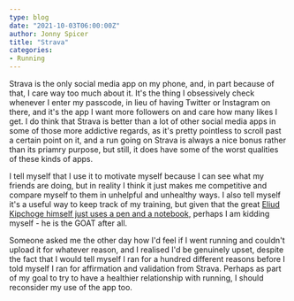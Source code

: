 ```yaml
---
type: blog
date: "2021-10-03T06:00:00Z"
author: Jonny Spicer
title: "Strava"
categories:
- Running
---
```

Strava is the only social media app on my phone, and, in part because of that, I care way too much about it. It's the thing I obsessively check whenever I enter my passcode, in lieu of having Twitter or Instagram on there, and it's the app I want more followers on and care
how many likes I get. I do think that Strava is better than a lot of other social media apps in some of those more addictive regards, as it's pretty pointless to scroll past a certain point on it, and a run going on Strava is always a nice bonus rather than its priamry
purpose, but still, it does have some of the worst qualities of these kinds of apps.

I tell myself that I use it to motivate myself because I can see what my friends are doing, but in reality I think it just makes me competitive and compare myself to them in unhelpful and unhealthy ways. I also tell myself it's a useful way to keep track of my training,
but given that the great [Eliud Kipchoge himself just uses a pen and a notebook,](https://www.youtube.com/watch?v=FnfryZmTytI) perhaps I am kidding myself - he is the GOAT after all.

Someone asked me the other day how I'd feel if I went running and couldn't upload it for whatever reason, and I realised I'd be genuinely upset, despite the fact that I would tell myself I ran for a hundred different reasons before I told myself I ran for affirmation and
validation from Strava. Perhaps as part of my goal to try to have a healthier relationship with running, I should reconsider my use of the app too.
